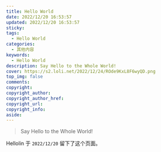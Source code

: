 ```yaml
---
title: Hello World
date: 2022/12/20 16:53:57
updated: 2022/12/20 16:53:57
sticky:
tags:
  - Hello World
categories:
  - 其他内容
keywords:
  - Hello World
description: Say Hello to the Whole World!
cover: https://s2.loli.net/2022/12/24/ROde9KxL8F6wyQD.png
top_img: false
comments:
copyright:
copyright_author:
copyright_author_href:
copyright_url:
copyright_info:
aside:
---
```


> Say Hello to the Whole World!

Hellolin 于 `2022/12/20` 留下了这个页面。

